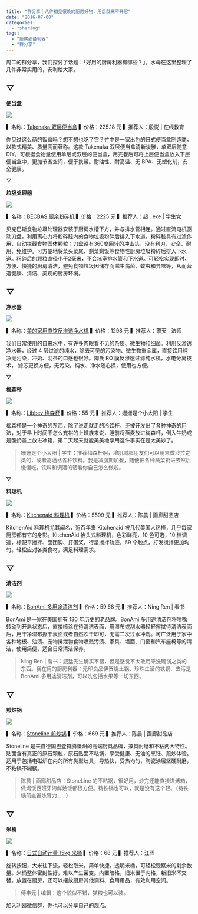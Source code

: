 ```yaml
---
title: "群分享｜八件相见恨晚的厨房好物，用后就离不开它"
date: "2016-07-08"
categories: 
  - "sharing"
tags: 
  - "厨房必备利器"
  - "群分享"
---
```


周二的群分享，我们探讨了话题：「好用的厨房利器有哪些？」。水母在这里整理了几件非常实用的，安利给大家。

## ▽

**便当盒**

![](/images/84470.jpg)

▍名称：[Takenaka 双层便当盒](https://www.amazon.cn/%E5%8E%A8%E5%85%B7/dp/B008DWK59I) ▍价格：225.18 元 ▍推荐人：殷悦 | 在线教育

你见过这么萌的饭盒吗？想不想也吃了它？竹中是一家出色的日式便当盒制造商，以款式精美、质量高而著称。这款 Takenaka 双层便当盒清新淡雅，单双层随意 DIY，可根据食物量使用单层或双层的便当盒，用完餐后可将上层便当盒放入下层便当盒中，更加节省空间，便于携带。耐油性、耐高温、无 BPA、无塑化剂，安全健康。

▽

**垃圾处理器**

![](/images/49349.jpg)

▍名称：[BECBAS 厨余粉碎机](https://item.jd.com/889935.html) ▍价格：2225 元 ▍推荐人：超 . exe | 学生党

贝克巴斯食物垃圾处理器安装于厨房水槽下方，并与排水管相连。通过直流电机驱动刀盘，利用离心力将粉碎腔内的食物垃圾粉碎后排入下水道。粉碎腔具有过滤作用，自动拦截食物固体颗粒；刀盘设有360度回转的冲击头，没有利刃，安全、耐用、免维护。可方便地将菜头菜尾、剩菜剩饭等食物性厨房垃圾粉碎后排入下水道。粉碎后的颗粒直径小于2毫米，不会堵塞排水管和下水道。可轻松实现即时、方便、快捷的厨房清洁，避免食物垃圾因储存而滋生病菌、蚊虫和异味等，从而营造健康、清洁、美观的厨房环境。

## ▽

**净水器**

![](/images/99478.jpg)

▍名称：[美的家用直饮反渗透净水机](https://item.jd.com/1022423.html#) ▍价格：1298 元 ▍推荐人：擎天 | 法师

我们日常使用的自来水中，有许多肉眼看不见的杂质、微生物和细菌。利用反渗透净水器，经过 4 层过滤的纯水，除去可见的污染物、微生物重金属，直接饮用纯净无污染，冲奶、沏茶的口感也很好。陶氏 RO 膜反渗透过滤纯水机，水电分离技术， 滤芯更换方便，无污染。纯水、净水随心换，使用也方便。

▽

**梅森杯**

![](/images/16604.jpg)

▍名称：[Libbey 梅森杯](https://detail.tmall.com/item.htm?id=45489345132&skuId=3174487202472&areaId=440600&cat_id=50027289&rn=e289a2c625b5b3e3398618ae8571bf50&user_id=1820940334&is_b=1) ▍价格：55 元 ▍推荐人：姗姗是个小太阳 | 学生

梅森杯是一个神奇的东西，除了说走就走的冷饮杯，还被开发出了各种神奇的用法，对于早上时间不怎么充裕的上班族来说，睡前将燕麦放进梅森杯，倒入牛奶或是酸奶盖上放进冰箱，第二天起来就能美美地享用这件事实在是太美妙了。

> 姗姗是个小太阳 | 学生：推荐梅森杯啊，增肌减脂朋友们可以用来做沙拉之类的，或者高逼格各种饮料。我是减脂期加餐，随便把各种蔬菜扔进去然后慢慢吃，饮料和调酒的话看你自己怎么做啦。

▽

**料理机**

![](/images/46184.jpg)

▍名称：[Kitchenaid 料理机](https://detail.tmall.com/item.htm?id=39017338192&skuId=3119140091915&areaId=440600&cat_id=2&rn=72ac2bd1fd39214d0ec0e6f10cf60a69&user_id=2091290696&is_b=1) ▍价格：5599 元 ▍推荐人：陈晨 | 画廊甜品店

KitchenAid 料理机尤其闻名，近百年来 Kitchenaid 被几代美国人热捧，几乎每家厨房都有它的身影。KitchenAid 抬头式料理机，色彩鲜亮，10 色可选，10 档调速，标配平搅拌、面团钩、打蛋桨，行星搅拌轨迹，59 个触点，打发搅拌更加均匀。轻松应对各类食材，满足料理需求。

## ▽

**清洁剂**

![](/images/49114.jpg)

▍名称：[BonAmi 多用途清洁剂](https://www.amazon.cn/BonAmi-%E5%AE%9D%E7%BA%B3%E7%B1%B3-%E5%A4%9A%E7%94%A8%E9%80%94%E6%B8%85%E6%B4%81%E5%89%82-739ml/dp/B00K4TVAWE/ref=lp_266293071_1_1?srs=266293071&ie=UTF8&qid=1467935779&sr=8-1) ▍价格：59.68 元 ▍推荐人：Ning Ren | 看书

BonAmi 是一家在美国拥有 130 年历史的老品牌。BonAmi 多用途清洁剂将喷嘴转动到开启状态后，直接喷涂在待清洁表面，用湿布或刮水器轻轻擦拭待清洁表面后，用干净湿布擦干表面或者自然吹干即可，无需二次过水冲洗。可广泛用于家中各种地板、油渍、宠物排泄物食物喷溅污渍、家具、墙面、门窗和汽车座椅等的清洁，使用简便，适合日常清洁保养。

> Ning Ren | 看书：威猛先生确实不错，但是感觉不太敢用来洗碗锅之类的东西。我在用的厨房利器：无印良品伊贺烧土锅、珍珠生活的铁锅、去污是 BonAmi 多用途清洁剂，可以洗包括水果等一切东西。

## ▽

**煎炒锅**

![](/images/02151.jpg)

▍名称：[Stoneline 煎炒锅](https://detail.tmall.com/item.htm?spm=a1z10.5-b.w4011-10010790773.59.SDFYbl&id=44149316622&rn=b845e57716cf375403dea900e7591baf&abbucket=16) ▍价格：669 元 ▍推荐人：陈晨 | 画廊甜品店

Stoneline 是来自德国巴登符腾堡州的高端厨具品牌，兼具耐磨和不粘两大特性。贴面含有真正的原石颗粒，原石贴面不粘锅，享受健康、无油的烹饪、煎炒体验。适用于包括电磁炉在内的所有类型灶具，导热快，受热均匀，陶瓷涂层坚硬耐磨，不粘锅不糊锅。

> 陈晨 | 画廊甜品店：StoneLine 的不粘锅，很好用，炒完还能直接进烤箱，做焗饭西班牙海鲜烩饭都很方便。铸铁锅也可以，就是没有这个轻。（铸铁锅简直锻炼臂力......）

## ▽

**米桶**

![](/images/28427.jpg)

▍名称：[日式自动计量 15kg 米桶](https://detail.tmall.com/item.htm?id=520152504571&areaId=440600&cat_id=2&rn=05e9e0ac6d7d403d46071c803e6882cd&user_id=1785318159&is_b=1) ▍价格：68 元 ▍推荐人：江晖

旋转按钮，大米往下流，轻松取米，简单快捷。透明米桶，可轻松观察米的剩余数量。米桶整体密封性好，难以产生菌变。内置暗格，旧米置于内格，新旧米不交替。放置在厨房，还可以摆放厨房其他调料、食用用品，有效利用空间。

> 傅丰元 | 编辑：这个貌似不错，猫粮也可以装。

加入[利器微信群](https://liqi.io/groupchat/)，你也可以分享自己的观点。
